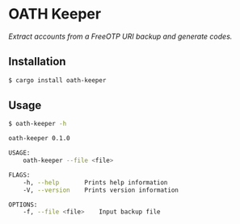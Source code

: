 # OATH Keeper

_Extract accounts from a FreeOTP URI backup and generate codes._

## Installation

```bash
$ cargo install oath-keeper
```

## Usage

```bash
$ oath-keeper -h

oath-keeper 0.1.0

USAGE:
    oath-keeper --file <file>

FLAGS:
    -h, --help       Prints help information
    -V, --version    Prints version information

OPTIONS:
    -f, --file <file>    Input backup file
```



